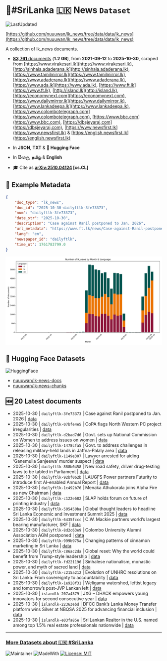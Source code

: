 # 📄#SriLanka 🇱🇰 News `Dataset`

![LastUpdated](https://img.shields.io/badge/last_updated-2025--10--30_06:31:20-green)

[https://github.com/nuuuwan/lk_news/tree/data/data/lk_news](https://github.com/nuuuwan/lk_news/tree/data/data/lk_news)

A collection of lk_news documents.

- [**83,761** documents](https://github.com/nuuuwan/lk_news/tree/data/data/lk_news) (**1.2 GB**), from **2021-09-12** to **2025-10-30**, scraped from [https://www.virakesari.lk](https://www.virakesari.lk), [http://sinhala.adaderana.lk](http://sinhala.adaderana.lk), [https://www.tamilmirror.lk](https://www.tamilmirror.lk), [https://www.adaderana.lk](https://www.adaderana.lk), [https://www.ada.lk](https://www.ada.lk), [https://www.ft.lk](https://www.ft.lk), [http://island.lk](http://island.lk), [https://economynext.com](https://economynext.com), [https://www.dailymirror.lk](https://www.dailymirror.lk), [https://www.lankadeepa.lk](https://www.lankadeepa.lk), [https://www.colombotelegraph.com](https://www.colombotelegraph.com), [https://www.bbc.com](https://www.bbc.com), [https://dbsjeyaraj.com](https://dbsjeyaraj.com), [https://www.newsfirst.lk](https://www.newsfirst.lk) & [https://english.newsfirst.lk](https://english.newsfirst.lk)

- In **JSON**, **TXT** & **🤗 Hugging Face**

- In **සිංහල**, **தமிழ்** & **English**

- 🎓 Cite as **[arXiv:2510.04124](https://arxiv.org/abs/2510.04124) [cs.CL]**

## 📝 Example Metadata

```json
{
    "doc_type": "lk_news",
    "doc_id": "2025-10-30-dailyftlk-3fe73373",
    "num": "dailyftlk-3fe73373",
    "date_str": "2025-10-30",
    "description": "Case against Ranil postponed to Jan. 2026",
    "url_metadata": "https://www.ft.lk/news/Case-against-Ranil-postponed-to-Jan-2026/56-783671",
    "lang": "en",
    "newspaper_id": "dailyftlk",
    "time_ut": 1761783799.0
}
```

![Chart](https://raw.githubusercontent.com/nuuuwan/lk_news/refs/heads/data/data/lk_news/docs_by_month_and_lang.png)

## 🤗 Hugging Face Datasets

![HuggingFace](https://img.shields.io/badge/-HuggingFace-FDEE21?style=for-the-badge&logo=HuggingFace)

- [nuuuwan/lk-news-docs](https://huggingface.co/datasets/nuuuwan/lk-news-docs)
- [nuuuwan/lk-news-chunks](https://huggingface.co/datasets/nuuuwan/lk-news-chunks)

## 🆕 20 Latest documents

- 2025-10-30 | `dailyftlk-3fe73373` | Case against Ranil postponed to Jan. 2026 | [data](https://github.com/nuuuwan/lk_news/tree/data/data/lk_news/2020s/2025/2025-10-30-dailyftlk-3fe73373)
- 2025-10-30 | `dailyftlk-07bfe4e5` | CoPA flags North Western PC project irregularities | [data](https://github.com/nuuuwan/lk_news/tree/data/data/lk_news/2020s/2025/2025-10-30-dailyftlk-07bfe4e5)
- 2025-10-30 | `dailyftlk-d2bad7d6` | Govt. sets up National Commission on Women to address issues on women | [data](https://github.com/nuuuwan/lk_news/tree/data/data/lk_news/2020s/2025/2025-10-30-dailyftlk-d2bad7d6)
- 2025-10-30 | `dailyftlk-1478cfa5` | Govt. to address challenges in releasing military-held lands in Jaffna-Palaly area | [data](https://github.com/nuuuwan/lk_news/tree/data/data/lk_news/2020s/2025/2025-10-30-dailyftlk-1478cfa5)
- 2025-10-30 | `dailyftlk-1149e307` | Lawyer arrested for aiding ‘Ganemulla Sanjeewa’ murder suspect | [data](https://github.com/nuuuwan/lk_news/tree/data/data/lk_news/2020s/2025/2025-10-30-dailyftlk-1149e307)
- 2025-10-30 | `dailyftlk-888b0458` | New road safety, driver drug-testing laws to be tabled in Parliament | [data](https://github.com/nuuuwan/lk_news/tree/data/data/lk_news/2020s/2025/2025-10-30-dailyftlk-888b0458)
- 2025-10-30 | `dailyftlk-92bf062b` | LAUGFS Power partners Futurity to introduce first AI-enabled Annual Report | [data](https://github.com/nuuuwan/lk_news/tree/data/data/lk_news/2020s/2025/2025-10-30-dailyftlk-92bf062b)
- 2025-10-30 | `dailyftlk-1c492b76` | Menaka Athukorala joins Alpha Fire as new Chairman | [data](https://github.com/nuuuwan/lk_news/tree/data/data/lk_news/2020s/2025/2025-10-30-dailyftlk-1c492b76)
- 2025-10-30 | `dailyftlk-c122e682` | SLAP holds forum on future of printing industry | [data](https://github.com/nuuuwan/lk_news/tree/data/data/lk_news/2020s/2025/2025-10-30-dailyftlk-c122e682)
- 2025-10-30 | `dailyftlk-505450ba` | Global thought leaders to headline Sri Lanka Economic and Investment Summit 2025 | [data](https://github.com/nuuuwan/lk_news/tree/data/data/lk_news/2020s/2025/2025-10-30-dailyftlk-505450ba)
- 2025-10-30 | `dailyftlk-6435fccc` | C.W. Mackie partners world’s largest bearing manufacturer, SKF | [data](https://github.com/nuuuwan/lk_news/tree/data/data/lk_news/2020s/2025/2025-10-30-dailyftlk-6435fccc)
- 2025-10-30 | `dailyftlk-8d2c63e9` | Colombo University Alumni Association AGM postponed | [data](https://github.com/nuuuwan/lk_news/tree/data/data/lk_news/2020s/2025/2025-10-30-dailyftlk-8d2c63e9)
- 2025-10-30 | `dailyftlk-999b975a` | Changing patterns of cinnamon marketing in Sri Lanka | [data](https://github.com/nuuuwan/lk_news/tree/data/data/lk_news/2020s/2025/2025-10-30-dailyftlk-999b975a)
- 2025-10-30 | `dailyftlk-c86ac2da` | Global reset: Why the world could benefit from Trump-style leadership | [data](https://github.com/nuuuwan/lk_news/tree/data/data/lk_news/2020s/2025/2025-10-30-dailyftlk-c86ac2da)
- 2025-10-30 | `dailyftlk-fd221196` | Sinhalese nationalism, monastic power, and myth of sacred land | [data](https://github.com/nuuuwan/lk_news/tree/data/data/lk_news/2020s/2025/2025-10-30-dailyftlk-fd221196)
- 2025-10-30 | `dailyftlk-c215a212` | Evolution of UNHRC resolutions on Sri Lanka: From sovereignty to accountability | [data](https://github.com/nuuuwan/lk_news/tree/data/data/lk_news/2020s/2025/2025-10-30-dailyftlk-c215a212)
- 2025-10-30 | `dailyftlk-1e928f31` | Weligama watershed, leftist legacy and tomorrow’s post-JVP Lankan left | [data](https://github.com/nuuuwan/lk_news/tree/data/data/lk_news/2020s/2025/2025-10-30-dailyftlk-1e928f31)
- 2025-10-30 | `islandlk-207a4379` | JXG – DHACK empowers young innovators for second consecutive year | [data](https://github.com/nuuuwan/lk_news/tree/data/data/lk_news/2020s/2025/2025-10-30-islandlk-207a4379)
- 2025-10-30 | `islandlk-22363ebd` | DFCC Bank’s Lanka Money Transfer platform wins Silver at NBQSA 2025 for advancing financial inclusion | [data](https://github.com/nuuuwan/lk_news/tree/data/data/lk_news/2020s/2025/2025-10-30-islandlk-22363ebd)
- 2025-10-30 | `islandlk-e03fa85e` | Sri Lankan Realtor in the U.S. named among top 1.5% real estate professionals nationwide | [data](https://github.com/nuuuwan/lk_news/tree/data/data/lk_news/2020s/2025/2025-10-30-islandlk-e03fa85e)

---

### [More Datasets about 🇱🇰 #SriLanka](https://github.com/nuuuwan/lk_datasets)

![Maintainer](https://img.shields.io/badge/maintainer-nuuuwan-red)
![MadeWith](https://img.shields.io/badge/made_with-python-blue)
[![License: MIT](https://img.shields.io/badge/License-MIT-yellow.svg)](https://opensource.org/licenses/MIT)
